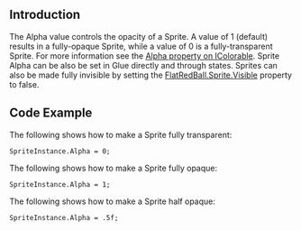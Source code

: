 ## Introduction

The Alpha value controls the opacity of a Sprite. A value of 1 (default) results in a fully-opaque Sprite, while a value of 0 is a fully-transparent Sprite. For more information see the [Alpha property on IColorable](/frb/docs/index.php?title=FlatRedBall.Graphics.IColorable.Alpha "FlatRedBall.Graphics.IColorable.Alpha"). Sprite Alpha can be also be set in Glue directly and through states. Sprites can also be made fully invisible by setting the [FlatRedBall.Sprite.Visible](/frb/docs/index.php?title=FlatRedBall.Sprite.Visible "FlatRedBall.Sprite.Visible") property to false.

## Code Example

The following shows how to make a Sprite fully transparent:

    SpriteInstance.Alpha = 0;

The following shows how to make a Sprite fully opaque:

    SpriteInstance.Alpha = 1;

The following shows how to make a Sprite half opaque:

    SpriteInstance.Alpha = .5f;
